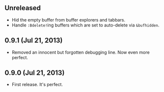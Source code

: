 ## Unreleased
- Hid the empty buffer from buffer explorers and tabbars.
- Handle `:Bdelete!`ing buffers which are set to auto-delete via `&bufhidden`.

## 0.9.1 (Jul 21, 2013)
- Removed an innocent but forgotten debugging line. Now even more perfect.

## 0.9.0 (Jul 21, 2013)
- First release. It's perfect.
